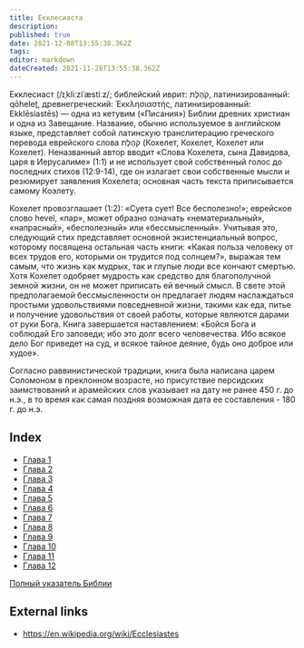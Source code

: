 ```yaml
---
title: Екклесиаста
description: 
published: true
date: 2021-12-08T13:55:38.362Z
tags: 
editor: markdown
dateCreated: 2021-11-28T13:55:38.362Z
---
```


Екклесиаст (/ɪˌkliːziˈæstiːz/; библейский иврит: קֹהֶלֶת, латинизированный: qōheleṯ, древнегреческий: Ἐκκλησιαστής, латинизированный: Ekklēsiastēs) — одна из кетувим («Писания») Библии древних христиан и одна из Завещание. Название, обычно используемое в английском языке, представляет собой латинскую транслитерацию греческого перевода еврейского слова קֹהֶלֶת (Кохелет, Кохелет, Кохелет или Кохелет). Неназванный автор вводит «Слова Кохелета, сына Давидова, царя в Иерусалиме» (1:1) и не использует свой собственный голос до последних стихов (12:9-14), где он излагает свои собственные мысли и резюмирует заявления Кохелета; основная часть текста приписывается самому Коэлету.

Кохелет провозглашает (1:2): «Суета сует! Все бесполезно!»; еврейское слово hevel, «пар», может образно означать «нематериальный», «напрасный», «бесполезный» или «бессмысленный». Учитывая это, следующий стих представляет основной экзистенциальный вопрос, которому посвящена остальная часть книги: «Какая польза человеку от всех трудов его, которыми он трудится под солнцем?», выражая тем самым, что жизнь как мудрых, так и глупые люди все кончают смертью. Хотя Кохелет одобряет мудрость как средство для благополучной земной жизни, он не может приписать ей вечный смысл. В свете этой предполагаемой бессмысленности он предлагает людям наслаждаться простыми удовольствиями повседневной жизни, такими как еда, питье и получение удовольствия от своей работы, которые являются дарами от руки Бога. Книга завершается наставлением: «Бойся Бога и соблюдай Его заповеди; ибо это долг всего человечества. Ибо всякое дело Бог приведет на суд, и всякое тайное деяние, будь оно доброе или худое».

Согласно раввинистической традиции, книга была написана царем Соломоном в преклонном возрасте, но присутствие персидских заимствований и арамейских слов указывает на дату не ранее 450 г. до н.э., в то время как самая поздняя возможная дата ее составления - 180 г. до н.э.

## Index

- [Глава 1](/ru/Bible/Ecclesiastes/1)
- [Глава 2](/ru/Bible/Ecclesiastes/2)
- [Глава 3](/ru/Bible/Ecclesiastes/3)
- [Глава 4](/ru/Bible/Ecclesiastes/4)
- [Глава 5](/ru/Bible/Ecclesiastes/5)
- [Глава 6](/ru/Bible/Ecclesiastes/6)
- [Глава 7](/ru/Bible/Ecclesiastes/7)
- [Глава 8](/ru/Bible/Ecclesiastes/8)
- [Глава 9](/ru/Bible/Ecclesiastes/9)
- [Глава 10](/ru/Bible/Ecclesiastes/10)
- [Глава 11](/ru/Bible/Ecclesiastes/11)
- [Глава 12](/ru/Bible/Ecclesiastes/12)



[Полный указатель Библии](/ru/index/bible)


## External links

- https://en.wikipedia.org/wiki/Ecclesiastes